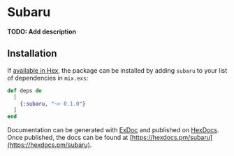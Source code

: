 # Subaru

**TODO: Add description**

## Installation

If [available in Hex](https://hex.pm/docs/publish), the package can be installed
by adding `subaru` to your list of dependencies in `mix.exs`:

```elixir
def deps do
  [
    {:subaru, "~> 0.1.0"}
  ]
end
```

Documentation can be generated with [ExDoc](https://github.com/elixir-lang/ex_doc)
and published on [HexDocs](https://hexdocs.pm). Once published, the docs can
be found at [https://hexdocs.pm/subaru](https://hexdocs.pm/subaru).

